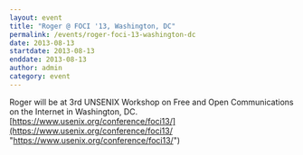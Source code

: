 ```yaml
---
layout: event
title: "Roger @ FOCI '13, Washington, DC"
permalink: /events/roger-foci-13-washington-dc
date: 2013-08-13
startdate: 2013-08-13
enddate: 2013-08-13
author: admin
category: event
---
```


Roger will be at 3rd UNSENIX Workshop on Free and Open Communications on the Internet in Washington, DC. [https://www.usenix.org/conference/foci13/](https://www.usenix.org/conference/foci13/ "https://www.usenix.org/conference/foci13/")

